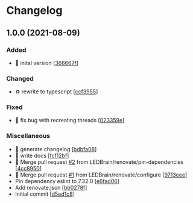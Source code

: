 # Changelog

<a name="1.0.0"></a>
## 1.0.0 (2021-08-09)

### Added

- 🎉 inital version [[366667f](https://github.com/LEDBrain/gitlab-webhook-threads/commit/366667f8720fe602e43851a0bdbe33c515568aa6)]

### Changed

- ♻️ rewrite to typescript [[ccf3955](https://github.com/LEDBrain/gitlab-webhook-threads/commit/ccf395574e9a9c2c93a453f62cac2c8d1df12d3c)]

### Fixed

- 🐛 fix bug with recreating threads [[023359e](https://github.com/LEDBrain/gitlab-webhook-threads/commit/023359ed49a472bc14fad8149396640ab955d37f)]

### Miscellaneous

- 📝 generate changelog [[bdbfa08](https://github.com/LEDBrain/gitlab-webhook-threads/commit/bdbfa089cde4ac5097f1318aeb0bba44eb39bebe)]
- 📝 write docs [[fcf12bf](https://github.com/LEDBrain/gitlab-webhook-threads/commit/fcf12bffbe32dafa5642c17aa52999810fcd6d45)]
- 🔀 Merge pull request [#2](https://github.com/LEDBrain/gitlab-webhook-threads/issues/2) from LEDBrain/renovate/pin-dependencies [[4cc8950](https://github.com/LEDBrain/gitlab-webhook-threads/commit/4cc89500c34e00ad9a0f454d4677d0a14479639b)]
- 🔀 Merge pull request [#1](https://github.com/LEDBrain/gitlab-webhook-threads/issues/1) from LEDBrain/renovate/configure [[9713eee](https://github.com/LEDBrain/gitlab-webhook-threads/commit/9713eeebb41fc9e31770e1c93b748218839592e5)]
-  Pin dependency eslint to 7.32.0 [[e6fad06](https://github.com/LEDBrain/gitlab-webhook-threads/commit/e6fad063396325402a8f4418ac7cceb0c31c47a7)]
-  Add renovate.json [[bb0278f](https://github.com/LEDBrain/gitlab-webhook-threads/commit/bb0278f8bf41f01c7046f9cb4b7e3a222b5bf88f)]
-  Initial commit [[d5ed1c8](https://github.com/LEDBrain/gitlab-webhook-threads/commit/d5ed1c8c43663cfcf995628c1192c534be4e0033)]


